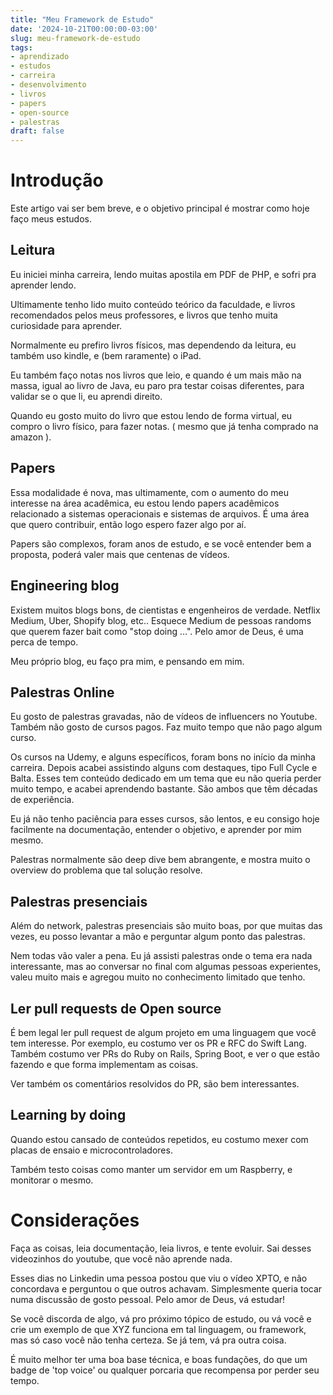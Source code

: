 ```yaml
---
title: "Meu Framework de Estudo"
date: '2024-10-21T00:00:00-03:00'
slug: meu-framework-de-estudo
tags:
- aprendizado
- estudos
- carreira
- desenvolvimento
- livros
- papers
- open-source
- palestras
draft: false
---
```


# Introdução

Este artigo vai ser bem breve, e o objetivo principal é mostrar como hoje faço meus estudos.

## Leitura

Eu iniciei minha carreira, lendo muitas apostila em PDF de PHP, e sofri pra aprender lendo.

Ultimamente tenho lido muito conteúdo teórico da faculdade, e livros recomendados pelos meus professores, e livros que tenho muita curiosidade para aprender.

Normalmente eu prefiro livros físicos, mas dependendo da leitura, eu também uso kindle, e (bem raramente) o iPad.

Eu também faço notas nos livros que leio, e quando é um mais mão na massa, igual ao livro de Java, eu paro pra testar coisas diferentes, para validar se o que li, eu aprendi direito.

Quando eu gosto muito do livro que estou lendo de forma virtual, eu compro o livro físico, para fazer notas. ( mesmo que já tenha comprado na amazon ).

## Papers

Essa modalidade é nova, mas ultimamente, com o aumento do meu interesse na área acadêmica, eu estou lendo papers acadêmicos relacionado a sistemas operacionais e sistemas de arquivos. É uma área que quero contribuir, então logo espero fazer algo por aí.

Papers são complexos, foram anos de estudo, e se você entender bem a proposta, poderá valer mais que centenas de vídeos.

## Engineering blog

Existem muitos blogs bons, de cientistas e engenheiros de verdade. Netflix Medium, Uber, Shopify blog, etc.. Esquece Medium de pessoas randoms que querem fazer bait como "stop doing …". Pelo amor de Deus, é uma perca de tempo.

Meu próprio blog, eu faço pra mim, e pensando em mim.

## Palestras Online

Eu gosto de palestras gravadas, não de vídeos de influencers no Youtube. Também não gosto de cursos pagos. Faz muito tempo que não pago algum curso.

Os cursos na Udemy, e alguns específicos, foram bons no início da minha carreira. Depois acabei assistindo alguns com destaques, tipo Full Cycle e Balta. Esses tem conteúdo dedicado em um tema que eu não queria perder muito tempo, e acabei aprendendo bastante. São ambos que têm décadas de experiência. 

Eu já não tenho paciência para esses cursos, são lentos, e eu consigo hoje facilmente na documentação, entender o objetivo, e aprender por mim mesmo.

Palestras normalmente são deep dive bem abrangente, e mostra muito o overview do problema que tal solução resolve.

## Palestras presenciais

Além do network, palestras presenciais são muito boas, por que muitas das vezes, eu posso levantar a mão e perguntar algum ponto das palestras. 

Nem todas vão valer a pena. Eu já assisti palestras onde o tema era nada interessante, mas ao conversar no final com algumas pessoas experientes, valeu muito mais e agregou muito no conhecimento limitado que tenho.

## Ler pull requests de Open source

É bem legal ler pull request de algum projeto em uma linguagem que você tem interesse. Por exemplo, eu costumo ver os PR e RFC do Swift Lang. Também costumo ver PRs do Ruby on Rails, Spring Boot, e ver o que estão fazendo e que forma implementam as coisas. 

Ver também os comentários resolvidos do PR, são bem interessantes.

## Learning by doing

Quando estou cansado de conteúdos repetidos, eu costumo mexer com placas de ensaio e microcontroladores.

Também testo coisas como manter um servidor em um Raspberry, e monitorar o mesmo.


# Considerações

Faça as coisas, leia documentação, leia livros, e tente evoluir. Sai desses videozinhos do youtube, que você não aprende nada.

Esses dias no Linkedin uma pessoa postou que viu o vídeo XPTO, e não concordava e perguntou o que outros achavam. Simplesmente queria tocar numa discussão de gosto pessoal. Pelo amor de Deus, vá estudar!

Se você discorda de algo, vá pro próximo tópico de estudo, ou vá você e crie um exemplo de que XYZ funciona em tal linguagem, ou framework, mas só caso você não tenha certeza. Se já tem, vá pra outra coisa.

É muito melhor ter uma boa base técnica, e boas fundações, do que um badge de 'top voice' ou qualquer porcaria que recompensa por perder seu tempo.
